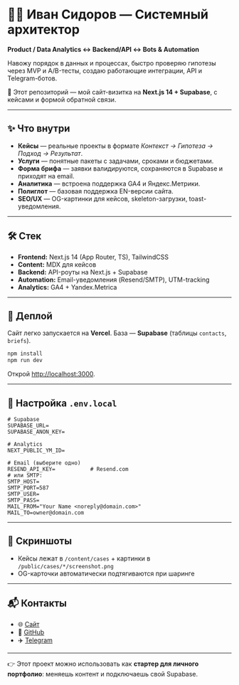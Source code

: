 

# 🧑‍💻 Иван Сидоров — Системный архитектор

**Product / Data Analytics ↔ Backend/API ↔ Bots & Automation**

Навожу порядок в данных и процессах, быстро проверяю гипотезы через MVP и A/B-тесты, создаю работающие интеграции, API и Telegram-ботов.

🚀 Этот репозиторий — мой сайт-визитка на **Next.js 14 + Supabase**, с кейсами и формой обратной связи.

---

## ✨ Что внутри

* **Кейсы** — реальные проекты в формате *Контекст → Гипотеза → Подход → Результат*.
* **Услуги** — понятные пакеты с задачами, сроками и бюджетами.
* **Форма брифа** — заявки валидируются, сохраняются в Supabase и приходят на email.
* **Аналитика** — встроена поддержка GA4 и Яндекс.Метрики.
* **Полиглот** — базовая поддержка EN-версии сайта.
* **SEO/UX** — OG-картинки для кейсов, skeleton-загрузки, toast-уведомления.

---

## 🛠 Стек

* **Frontend:** Next.js 14 (App Router, TS), TailwindCSS
* **Content:** MDX для кейсов
* **Backend:** API-роуты на Next.js + Supabase
* **Automation:** Email-уведомления (Resend/SMTP), UTM-tracking
* **Analytics:** GA4 + Yandex.Metrica

---

## 🚀 Деплой

Сайт легко запускается на **Vercel**.
База — **Supabase** (таблицы `contacts`, `briefs`).

```bash
npm install
npm run dev
```

Открой [http://localhost:3000](http://localhost:3000).

---

## 🔑 Настройка `.env.local`

```env
# Supabase
SUPABASE_URL=
SUPABASE_ANON_KEY=

# Analytics
NEXT_PUBLIC_YM_ID=

# Email (выберите одно)
RESEND_API_KEY=           # Resend.com
# или SMTP:
SMTP_HOST=
SMTP_PORT=587
SMTP_USER=
SMTP_PASS=
MAIL_FROM="Your Name <noreply@domain.com>"
MAIL_TO=owner@domain.com
```

---

## 📸 Скриншоты

* Кейсы лежат в `/content/cases` + картинки в `/public/cases/*/screenshot.png`
* OG-карточки автоматически подтягиваются при шаринге

---

## 📬 Контакты

* 🌐 [Сайт](https://your-domain.com)
* 💼 [GitHub](https://github.com/IDSidorov-data)
* ✈️ [Telegram](https://t.me/IDSidorov_data)

---

👉 Этот проект можно использовать как **стартер для личного портфолио**: меняешь контент и подключаешь свой Supabase.


